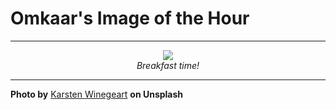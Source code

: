 # Omkaar's Image of the Hour

---

<div align="center">

<a href="https://unsplash.com/photos/a-french-bulldog-puppy-stands-by-a-food-bowl-UcvniPaMR_A">
  <img src="https://images.unsplash.com/photo-1746483966755-273b467b24fa?crop=entropy&cs=tinysrgb&fit=max&fm=jpg&ixid=M3w3NjA2Nzh8MHwxfHJhbmRvbXx8fHx8fHx8fDE3NTI1MTYwMDB8&ixlib=rb-4.1.0&q=80&w=1080" style="max-width:100%; height:auto;">
</a>

<br>
<i>Breakfast time!</i>

</div>

---

**Photo by** [Karsten Winegeart](https://unsplash.com/@karsten116) **on Unsplash**
